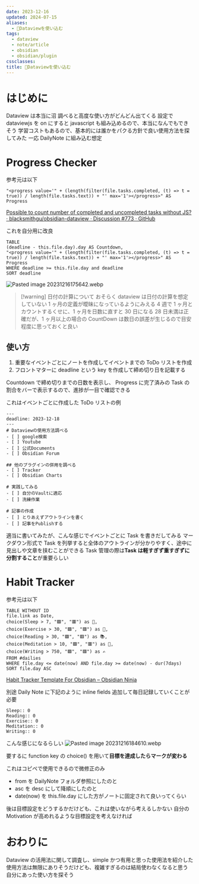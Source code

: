 ```yaml
---
date: 2023-12-16
updated: 2024-07-15
aliases:
  - 📘Dataviewを使い込む
tags:
  - dataview
  - note/article
  - obsidian
  - obsidian/plugin
cssclasses: 
title: 📘Dataviewを使い込む
---
```


# はじめに

Dataview は本当に沼
調べると高度な使い方がどんどん出てくる
設定で dataviewjs を on にすると javascript も組み込めるので、本当になんでもできそう
学習コストもあるので、基本的には誰かをパクる方針で良い使用方法を探してみた
一応 DailyNote に組み込む想定

# Progress Checker

参考元は以下

```
"<progress value='" + (length(filter(file.tasks.completed, (t) => t = true)) / length(file.tasks.text)) + "' max='1'></progress>" AS Progress
```

[Possible to count number of completed and uncompleted tasks without JS? · blacksmithgu/obsidian-dataview · Discussion #773 · GitHub](https://github.com/blacksmithgu/obsidian-dataview/discussions/773)

これを自分用に改良

```
TABLE
(deadline - this.file.day).day AS Countdown,
"<progress value='" + (length(filter(file.tasks.completed, (t) => t = true)) / length(file.tasks.text)) + "' max='1'></progress>" AS Progress
WHERE deadline >= this.file.day and deadline
SORT deadline
```

![Pasted image 20231216175642.webp](Pasted%20image%2020231216175642.webp)

> [!warning] 日付の計算について
> おそらく dataview は日付の計算を想定していない
> 1 ヶ月の定義が曖昧になっているようにみえる
> 4 週で 1 ヶ月とカウントするくせに、1 ヶ月を日数に直すと 30 日になる
> 28 日未満は正確だが、1 ヶ月以上の場合の CountDown は数日の誤差が生じるので目安程度に思っておくと良い

## 使い方

1. 重要なイベントごとにノートを作成してイベントまでの ToDo リストを作成
2. フロントマターに deadline という key を作成して締め切り日を記載する

Countdown で締め切りまでの日数を表示し、
Progress に完了済みの Task の割合をバーで表示するので、進捗が一目で確認できる

これはイベントごとに作成した ToDo リストの例

```
---
deadline: 2023-12-18
---
# Dataviewの使用方法調べる
- [ ] google検索
- [ ] Youtube
- [ ] 公式Documents
- [ ] Obsidian Forum

## 他のプラグインの併用を調べる
- [ ] Tracker
- [ ] Obsidian Charts

# 実践してみる
- [ ] 自分のVaultに適応
- [ ] 洗練作業

# 記事の作成
- [ ] とりあえずアウトラインを書く
- [ ] 記事をPublishする
```

適当に書いてみたが、こんな感じでイベントごとに Task を書きだしてみる
マークダウン形式で Task を列挙すると全体のアウトラインが分かりやすく、途中に見出しや文章を挟むことができる
Task 管理の際は**Task は軽すぎず重すぎずに分割すること**が重要らしい

# Habit Tracker

参考元は以下

```
TABLE WITHOUT ID  
file.link as Date,  
choice(Sleep > 7, "🟩", "🟥") as 🛌,  
choice(Exercise > 30, "🟩", "🟥") as 🏃,  
choice(Reading > 30, "🟩", "🟥") as 📚,  
choice(Meditation > 10, "🟩", "🟥") as 🧘,  
choice(Writing > 750, "🟩", "🟥") as ✍️  
FROM #dailies  
WHERE file.day <= date(now) AND file.day >= date(now) - dur(7days)  
SORT file.day ASC
```

[Habit Tracker Template For Obsidian – Obsidian Ninja](https://obsidianninja.com/habit-tracker-obsidian/)

別途 Daily Note に下記のように inline fields 追加して毎日記録していくことが必要

```
Sleep:: 0  
Reading:: 0  
Exercise:: 0  
Meditation:: 0  
Writing:: 0
```

こんな感じになるらしい
![Pasted image 20231216184610.webp](Pasted%20image%2020231216184610.webp)

要するに function key の choice() を用いて**目標を達成したらマークが変わる**

これはコピペで使用できるので微修正のみ

- from を DailyNote フォルダ参照にしたのと
- asc を desc にして降順にしたのと
- date(now) を this.file.day にした方がノートに固定されて良いってくらい

後は目標設定をどうするかだけども、これは使いながら考えるしかない
自分の Motivation が高めれるような目標設定を考えなければ

# おわりに

Dataview の活用法に関して調査し、simple かつ有用と思った使用法を紹介した
使用方法は無限にありそうだけども、複雑すぎるのは結局使わなくなると思う
自分にあった使い方を探そう
